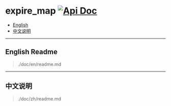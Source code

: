 # expire_map <a href="https://docs.rs/expire_map/latest/expire_map"><img src="https://img.shields.io/badge/RUST-API%20DOC-blue?style=for-the-badge&logo=docs.rs&labelColor=333" alt="Api Doc"></a>

* [English](#english-readme)
* [中文说明](#中文说明)

---

## English Readme

> ./doc/en/readme.md

---

## 中文说明

> ./doc/zh/readme.md

